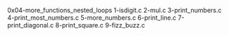 0x04-more_functions_nested_loops
1-isdigit.c
2-mul.c
3-print_numbers.c
4-print_most_numbers.c
5-more_numbers.c
6-print_line.c
7-print_diagonal.c
8-print_square.c
9-fizz_buzz.c
